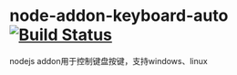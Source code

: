 # node-addon-keyboard-auto [![Build Status](https://travis-ci.org/xiekun1992/node-addon-keyboard-auto.svg?branch=master)](https://travis-ci.org/xiekun1992/node-addon-keyboard-auto)
nodejs addon用于控制键盘按键，支持windows、linux

